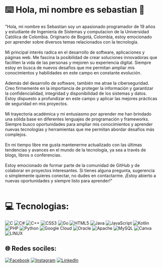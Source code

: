 # ⌨️ Hola, mi nombre es sebastian 👋
"Hola, mi nombre es Sebastian soy un apasionado programador de 19 años y estudiante de Ingeniería de Sistemas y computacion de la Universidad Católica de Colombia. Originario de Bogotá, Colombia, estoy emocionado por aprender sobre diversos temas relacionados con la tecnología.<br><br>Mi principal interés radica en el desarrollo de software, aplicaciones y páginas web. Me fascina la posibilidad de crear soluciones innovadoras que faciliten la vida de las personas y mejoren su experiencia digital. Siempre estoy en busca de nuevos desafíos que me permitan ampliar mis conocimientos y habilidades en este campo en constante evolución.<br><br>Además del desarrollo de software, también me atrae la ciberseguridad. Creo firmemente en la importancia de proteger la información y garantizar la confidencialidad, integridad y disponibilidad de los sistemas y datos. Estoy dispuesto a profundizar en este campo y aplicar las mejores prácticas de seguridad en mis proyectos.<br><br>Mi trayectoria académica y mi entusiasmo por aprender me han brindado una sólida base en diferentes lenguajes de programación y frameworks. Siempre busco oportunidades para ampliar mis conocimientos y aprender nuevas tecnologías y herramientas que me permitan abordar desafíos más complejos.<br><br>En mi tiempo libre me gusta mantenerme actualizado con las últimas tendencias y avances en el mundo de la tecnología, ya sea a través de blogs, libros o conferencias.<br><br>Estoy emocionado de formar parte de la comunidad de GitHub y de colaborar en proyectos interesantes. Si tienes alguna pregunta, sugerencia o simplemente quieres conectar, no dudes en contactarme. ¡Estoy abierto a nuevas oportunidades y siempre listo para aprender!"<br><br>


# 💻 Tecnologias:
![C](https://img.shields.io/badge/c-%2300599C.svg?style=for-the-badge&logo=c&logoColor=white) ![C#](https://img.shields.io/badge/c%23-%23239120.svg?style=for-the-badge&logo=c-sharp&logoColor=white) ![C++](https://img.shields.io/badge/c++-%2300599C.svg?style=for-the-badge&logo=c%2B%2B&logoColor=white) ![CSS3](https://img.shields.io/badge/css3-%231572B6.svg?style=for-the-badge&logo=css3&logoColor=white) ![Go](https://img.shields.io/badge/go-%2300ADD8.svg?style=for-the-badge&logo=go&logoColor=white) ![HTML5](https://img.shields.io/badge/html5-%23E34F26.svg?style=for-the-badge&logo=html5&logoColor=white) ![Java](https://img.shields.io/badge/java-%23ED8B00.svg?style=for-the-badge&logo=java&logoColor=white) ![JavaScript](https://img.shields.io/badge/javascript-%23323330.svg?style=for-the-badge&logo=javascript&logoColor=%23F7DF1E) ![Kotlin](https://img.shields.io/badge/kotlin-%230095D5.svg?style=for-the-badge&logo=kotlin&logoColor=white) ![PHP](https://img.shields.io/badge/php-%23777BB4.svg?style=for-the-badge&logo=php&logoColor=white) ![Python](https://img.shields.io/badge/python-3670A0?style=for-the-badge&logo=python&logoColor=ffdd54) ![Google Cloud](https://img.shields.io/badge/Google%20Cloud-%234285F4.svg?style=for-the-badge&logo=google-cloud&logoColor=white) ![Oracle](https://img.shields.io/badge/Oracle-F80000?style=for-the-badge&logo=oracle&logoColor=white) ![Apache](https://img.shields.io/badge/apache-%23D42029.svg?style=for-the-badge&logo=apache&logoColor=white) ![MySQL](https://img.shields.io/badge/mysql-%2300f.svg?style=for-the-badge&logo=mysql&logoColor=white) ![Canva](https://img.shields.io/badge/Canva-%2300C4CC.svg?style=for-the-badge&logo=Canva&logoColor=white) ![LINUX](https://img.shields.io/badge/Linux-FCC624?style=for-the-badge&logo=linux&logoColor=black)

## 🌐 Redes sociles:
[![Facebook](https://img.shields.io/badge/Facebook-%231877F2.svg?logo=Facebook&logoColor=white)](https://www.facebook.com/profile.php?id=100011199587636) [![Instagram](https://img.shields.io/badge/Instagram-%23E4405F.svg?logo=Instagram&logoColor=white)](https://instagram.com/seb_abello) [![LinkedIn](https://img.shields.io/badge/LinkedIn-%230077B5.svg?logo=linkedin&logoColor=white)](https://www.linkedin.com/in/juan-sebastian-abello-urue%C3%B1a-85a2b8210/) 

